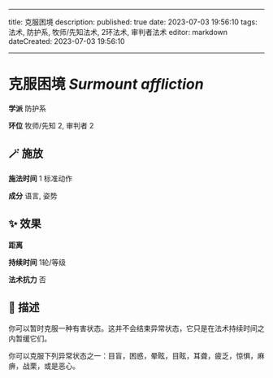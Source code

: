 
---
title: 克服困境
description: 
published: true
date: 2023-07-03 19:56:10
tags: 法术, 防护系, 牧师/先知法术, 2环法术, 审判者法术
editor: markdown
dateCreated: 2023-07-03 19:56:10

---

# **克服困境** *Surmount affliction*

**学派** 防护系 

**环位** 牧师/先知 2, 审判者 2

## 🪄 施放

**施法时间** 1 标准动作

**成分** 语言, 姿势

## ✨ 效果  

**距离**   

**持续时间** 1轮/等级 

**法术抗力** 否

## 📖 描述

你可以暂时克服一种有害状态。这并不会结束异常状态，它只是在法术持续时间之内暂缓它们。

你可以克服下列异常状态之一：目盲，困惑，晕眩，目眩，耳聋，疲乏，惊惧，麻痹，战栗，或是恶心。
    